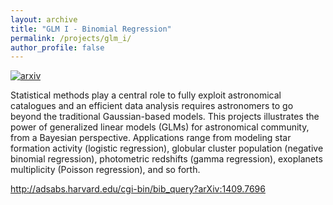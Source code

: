 ```yaml
---
layout: archive
title: "GLM I - Binomial Regression"
permalink: /projects/glm_i/
author_profile: false
---
```

[![arxiv](http://img.shields.io/badge/arXiv-1409.7696-lightgrey.svg?style=plastic)](http://arxiv.org/abs/1409.7696)

Statistical methods play a central role  to fully exploit astronomical
catalogues and an  efficient  data analysis requires astronomers to go beyond
the traditional Gaussian-based models. This projects illustrates the power of
 generalized linear models (GLMs) for astronomical community, from a Bayesian
 perspective.  Applications range from modeling star formation activity
 (logistic regression), globular cluster population (negative binomial
 regression), photometric redshifts (gamma regression), exoplanets multiplicity
 (Poisson regression), and so forth.

http://adsabs.harvard.edu/cgi-bin/bib_query?arXiv:1409.7696
